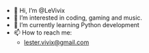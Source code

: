 - 👋 Hi, I’m @LeVivix
- 👀 I’m interested in coding, gaming and music.
- 🌱 I’m currently learning Python development
- 📫 How to reach me: 
    * lester.vivix@gmail.com
